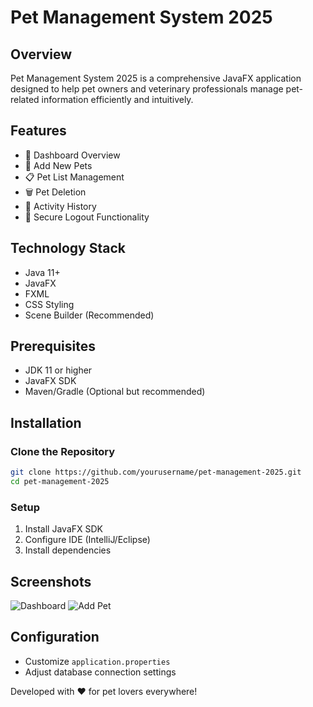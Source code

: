 # Pet Management System 2025

## Overview
Pet Management System 2025 is a comprehensive JavaFX application designed to help pet owners and veterinary professionals manage pet-related information efficiently and intuitively.

## Features
- 🐾 Dashboard Overview
- 🐶 Add New Pets
- 📋 Pet List Management
- 🗑️ Pet Deletion
- 📜 Activity History
- 🔐 Secure Logout Functionality

## Technology Stack
- Java 11+
- JavaFX
- FXML
- CSS Styling
- Scene Builder (Recommended)

## Prerequisites
- JDK 11 or higher
- JavaFX SDK
- Maven/Gradle (Optional but recommended)

## Installation

### Clone the Repository
```bash
git clone https://github.com/yourusername/pet-management-2025.git
cd pet-management-2025
```

### Setup
1. Install JavaFX SDK
2. Configure IDE (IntelliJ/Eclipse)
3. Install dependencies

## Screenshots
![Dashboard](screenshots/dashboard.png)
![Add Pet](screenshots/add-pet.png)

## Configuration
- Customize `application.properties`
- Adjust database connection settings

Developed with ❤️ for pet lovers everywhere!